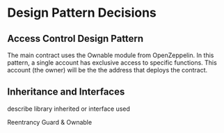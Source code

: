 # Design Pattern Decisions


## Access Control Design Pattern

The main contract uses the Ownable module from OpenZeppelin. In this pattern, a single account has exclusive access to specific functions. This account (the owner) will be the the address that deploys the contract.

## Inheritance and Interfaces

describe library inherited or interface used

Reentrancy Guard & Ownable